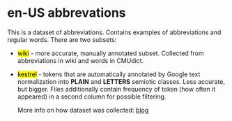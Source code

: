 # en-US abbrevations

This is a dataset of abbreviations.
Contains examples of abbreviations and regular words.
There are two subsets:

- <mark>wiki</mark> - more accurate, manually annotated subset. Collected
  from abbreviations in wiki and words in CMUdict.
- <mark>kestrel</mark> - tokens that are automatically annotated by Google
  text normalization into **PLAIN** and **LETTERS** semiotic
  classes. Less accurate, but bigger. Files additionally contain frequency
  of token (how often it appeared) in a second column for possible filtering.
  
  More info on how dataset was collected: [blog](http://balacoon.com/blog/en_us_abbreviation_detection/#difficult-to-pronounce)
